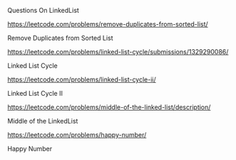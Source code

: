 Questions On LinkedList

https://leetcode.com/problems/remove-duplicates-from-sorted-list/

Remove Duplicates from Sorted List

https://leetcode.com/problems/linked-list-cycle/submissions/1329290086/

Linked List Cycle

https://leetcode.com/problems/linked-list-cycle-ii/

Linked List Cycle II

https://leetcode.com/problems/middle-of-the-linked-list/description/

Middle of the LinkedList 

https://leetcode.com/problems/happy-number/

Happy Number 



